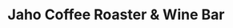 ---
title: "Jaho Coffee Roaster & Wine Bar"
url: /salem/jaho-coffee-roaster-und-wine-bar/
shop: Kaffee
---